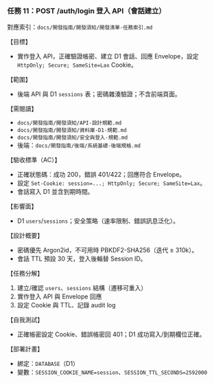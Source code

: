 ### 任務 11：POST /auth/login 登入 API（會話建立）

對應索引：`docs/開發指南/開發須知/開發清單-任務索引.md`

【目標】
- 實作登入 API，正確驗證帳密、建立 D1 會話、回應 Envelope，設定 `HttpOnly; Secure; SameSite=Lax` Cookie。

【範圍】
- 後端 API 與 D1 `sessions` 表；密碼雜湊驗證；不含前端頁面。

【需閱讀】
- `docs/開發指南/開發須知/API-設計規範.md`
- `docs/開發指南/開發須知/資料庫-D1-規範.md`
- `docs/開發指南/開發須知/安全與登入-規範.md`
- 後端：`docs/開發指南/後端/系統基礎-後端規格.md`

【驗收標準（AC）】
- 正確狀態碼：成功 200，錯誤 401/422；回應符合 Envelope。
- 設定 `Set-Cookie: session=...; HttpOnly; Secure; SameSite=Lax`。
- 會話寫入 D1 並含到期時間。

【影響面】
- D1 `users`/`sessions`；安全策略（速率限制、錯誤訊息泛化）。

【設計概要】
- 密碼優先 Argon2id，不可用時 PBKDF2-SHA256（迭代 ≥ 310k）。
- 會話 TTL 預設 30 天，登入後輪替 Session ID。

【任務分解】
1) 建立/確認 `users`、`sessions` 結構（遷移可重入）
2) 實作登入 API 與 Envelope 回應
3) 設定 Cookie 與 TTL、記錄 audit log

【自我測試】
- 正確帳密設定 Cookie、錯誤帳密回 401；D1 成功寫入/到期欄位正確。

【部署計畫】
- 綁定：`DATABASE`（D1）
- 變數：`SESSION_COOKIE_NAME=session`、`SESSION_TTL_SECONDS=2592000`


